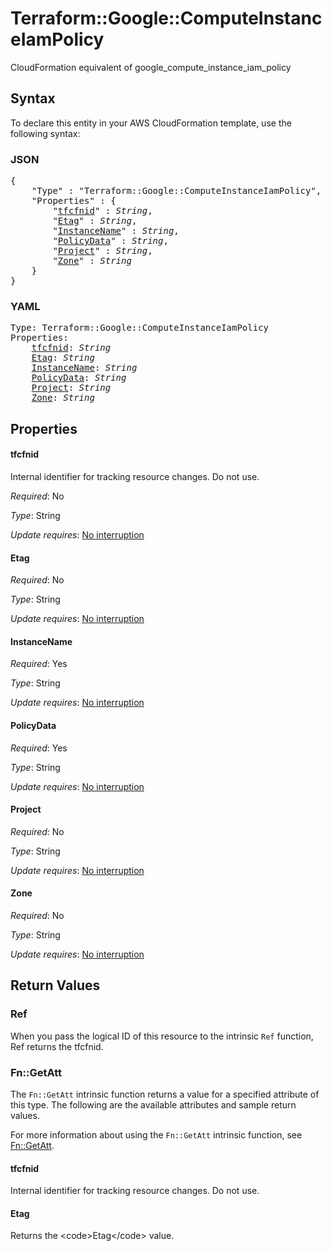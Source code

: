 # Terraform::Google::ComputeInstanceIamPolicy

CloudFormation equivalent of google_compute_instance_iam_policy

## Syntax

To declare this entity in your AWS CloudFormation template, use the following syntax:

### JSON

<pre>
{
    "Type" : "Terraform::Google::ComputeInstanceIamPolicy",
    "Properties" : {
        "<a href="#tfcfnid" title="tfcfnid">tfcfnid</a>" : <i>String</i>,
        "<a href="#etag" title="Etag">Etag</a>" : <i>String</i>,
        "<a href="#instancename" title="InstanceName">InstanceName</a>" : <i>String</i>,
        "<a href="#policydata" title="PolicyData">PolicyData</a>" : <i>String</i>,
        "<a href="#project" title="Project">Project</a>" : <i>String</i>,
        "<a href="#zone" title="Zone">Zone</a>" : <i>String</i>
    }
}
</pre>

### YAML

<pre>
Type: Terraform::Google::ComputeInstanceIamPolicy
Properties:
    <a href="#tfcfnid" title="tfcfnid">tfcfnid</a>: <i>String</i>
    <a href="#etag" title="Etag">Etag</a>: <i>String</i>
    <a href="#instancename" title="InstanceName">InstanceName</a>: <i>String</i>
    <a href="#policydata" title="PolicyData">PolicyData</a>: <i>String</i>
    <a href="#project" title="Project">Project</a>: <i>String</i>
    <a href="#zone" title="Zone">Zone</a>: <i>String</i>
</pre>

## Properties

#### tfcfnid

Internal identifier for tracking resource changes. Do not use.

_Required_: No

_Type_: String

_Update requires_: [No interruption](https://docs.aws.amazon.com/AWSCloudFormation/latest/UserGuide/using-cfn-updating-stacks-update-behaviors.html#update-no-interrupt)

#### Etag

_Required_: No

_Type_: String

_Update requires_: [No interruption](https://docs.aws.amazon.com/AWSCloudFormation/latest/UserGuide/using-cfn-updating-stacks-update-behaviors.html#update-no-interrupt)

#### InstanceName

_Required_: Yes

_Type_: String

_Update requires_: [No interruption](https://docs.aws.amazon.com/AWSCloudFormation/latest/UserGuide/using-cfn-updating-stacks-update-behaviors.html#update-no-interrupt)

#### PolicyData

_Required_: Yes

_Type_: String

_Update requires_: [No interruption](https://docs.aws.amazon.com/AWSCloudFormation/latest/UserGuide/using-cfn-updating-stacks-update-behaviors.html#update-no-interrupt)

#### Project

_Required_: No

_Type_: String

_Update requires_: [No interruption](https://docs.aws.amazon.com/AWSCloudFormation/latest/UserGuide/using-cfn-updating-stacks-update-behaviors.html#update-no-interrupt)

#### Zone

_Required_: No

_Type_: String

_Update requires_: [No interruption](https://docs.aws.amazon.com/AWSCloudFormation/latest/UserGuide/using-cfn-updating-stacks-update-behaviors.html#update-no-interrupt)

## Return Values

### Ref

When you pass the logical ID of this resource to the intrinsic `Ref` function, Ref returns the tfcfnid.

### Fn::GetAtt

The `Fn::GetAtt` intrinsic function returns a value for a specified attribute of this type. The following are the available attributes and sample return values.

For more information about using the `Fn::GetAtt` intrinsic function, see [Fn::GetAtt](https://docs.aws.amazon.com/AWSCloudFormation/latest/UserGuide/intrinsic-function-reference-getatt.html).

#### tfcfnid

Internal identifier for tracking resource changes. Do not use.

#### Etag

Returns the &lt;code&gt;Etag&lt;/code&gt; value.

